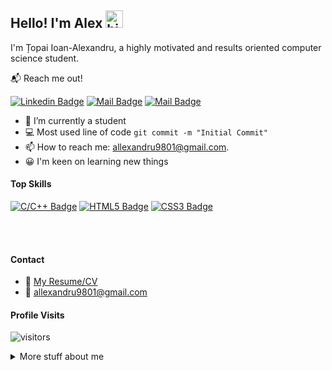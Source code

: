 ## Hello! I'm Alex <img src="https://user-images.githubusercontent.com/1303154/88677602-1635ba80-d120-11ea-84d8-d263ba5fc3c0.gif" width="28px" alt="hi">

I'm Țopai Ioan-Alexandru, a highly motivated and results oriented computer science student.

📬 Reach me out!

[![Linkedin Badge](https://img.shields.io/badge/Alexandru%20-blue?style=flat&logo=linkedin&labelColor=0e76a8&logoColor=white)](https://www.linkedin.com/in/alexandru-%C8%9Bopai-a78785218/) [![Mail Badge](https://img.shields.io/badge/-@ioan__topai-e84393?style=flat&labelColor=e84393&logo=instagram&logoColor=white)](https://instagram.com/ioan_topai) [![Mail Badge](https://img.shields.io/badge/-Alexandru_Topai-c0392b?style=flat&labelColor=c0392b&logo=gmail&logoColor=white)](mailto:allexandru9801@gmail.com)


- 🔭 I’m currently a student
- 💻 Most used line of code `git commit -m "Initial Commit"`
- 📫 How to reach me: allexandru9801@gmail.com.
- 😀 I'm keen on learning new things

#### Top Skills
[![C/C++ Badge](https://img.shields.io/badge/-C/C++-blue?logo=c%2B%2B&style=for-the-badge&labelColor=blue)](#)
[![HTML5 Badge](https://img.shields.io/badge/-HTML-black?logo=html5&style=for-the-badge&labelColor=black)](#)
[![CSS3 Badge](https://img.shields.io/badge/-CSS-blue?logo=CSS3&style=for-the-badge&labelColor=blue)](#)


<br/>
<br/>

#### Contact
- 📎 [My Resume/CV](https://github.com/Topai-Ioan/Topai-Ioan/blob/master/resume/Topai-Ioan.pdf)
- 📧 allexandru9801@gmail.com


#### Profile Visits 

![visitors](https://visitor-badge.glitch.me/badge?page_id=topai-ioan.topai-ioan)

<details>
<summary>
    More stuff about me
</summary>

<br >

I'm a student at Faculty of Automatic Control and Computers, University Politehnica of Bucharest, Romania
Systems Engineering domain. I love programming, traveling and taking photos


#### Coding Stats

<!--START_SECTION:waka-->

```text
C++           19 hrs 28 mins  ████████████████████████▓   98.31 %
Other         13 mins         ▒░░░░░░░░░░░░░░░░░░░░░░░░   01.09 %
```

<!--END_SECTION:waka-->

#### Github Stats
<br/>

[![Alex's GitHub stats](https://github-readme-stats.vercel.app/api?username=topai-ioan&hide=contribs,prs&theme=radical)](https://github.com/Topai-Ioan)


</details>

